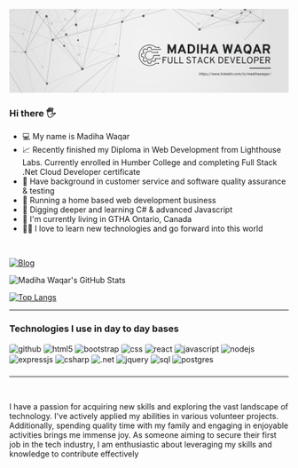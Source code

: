 [![MasterHead](./docs/madihawaqar_github_banner.png)](https://www.linkedin.com/in/madihawaqar/)

### Hi there 🖐️ 

<ul>
  <li>💻 My name is Madiha Waqar</li>
  <li>📈 Recently finished my Diploma in Web Development from Lighthouse Labs. Currently enrolled in Humber College and completing Full Stack .Net Cloud Developer certificate</li>
  <li>🚩 Have background in customer service and software quality assurance & testing</li>
  <li>💪 Running a home based web development business</li>
  <li>🌱 Digging deeper and learning C# & advanced Javascript </li>
  <li>🍁 I'm currently living in GTHA Ontario, Canada</li>
  <li>👨‍💻 I love to learn new technologies and go forward into this world</li>
</ul><br/>

[![Blog](https://img.shields.io/badge/LinkedIn-0077B5?style=for-the-badge&logo=linkedin&logoColor=white)](https://www.linkedin.com/in/madihawaqar/)

![Madiha Waqar's GitHub Stats](https://github-readme-stats.vercel.app/api?username=madiha-waqar&show_icons=true&theme=dracula)

[![Top Langs](https://github-readme-stats.vercel.app/api/top-langs/?username=madiha-waqar&layout=compact)](https://github.com/madiha-waqar/github-readme-stats)
<hr/>

### Technologies I use in day to day bases

<div style="display: inline-block; border-radius: 10%; height: 45px;">

  <img align="center" style="border-radius: 10%;" alt="github" src="https://img.shields.io/badge/GitHub-100000?style=for-the-badge&logo=github&logoColor=white"/>

  <img align="center" style="border-radius: 10%;" alt="html5" src="https://img.shields.io/badge/HTML-239120?style=for-the-badge&logo=html5&logoColor=white"/>
  <img align="center" style="border-radius: 10%;" alt="bootstrap" src="https://img.shields.io/badge/Bootstrap-563D7C?style=for-the-badge&logo=bootstrap&logoColor=white"/>
  <img align="center" style="border-radius: 10%;" alt="css" src="https://img.shields.io/badge/CSS-239120?&style=for-the-badge&logo=css3&logoColor=white"/>
  <img align="center" style="border-radius: 10%;" alt="react" src="https://img.shields.io/badge/React-20232A?style=for-the-badge&logo=react&logoColor=61DAFB"/>

  <img align="center" style="border-radius: 10%;" alt="javascript" src="https://img.shields.io/badge/JavaScript-F7DF1E?style=for-the-badge&logo=javascript&logoColor=black"/>
  <img align="center" style="border-radius: 10%;" alt="nodejs" src="https://img.shields.io/badge/Node.js-43853D?style=for-the-badge&logo=node.js&logoColor=white"/>
  <img align="center" style="border-radius: 10%;" alt="expressjs" src="https://img.shields.io/badge/Express.js-404D59?style=for-the-badge"/>
  <img align="center" style="border-radius: 10%;" alt="csharp" src="https://img.shields.io/badge/C%23-239120?style=for-the-badge&logo=c-sharp&logoColor=white"/>
  <img align="center" style="border-radius: 10%;" alt=".net" src="https://img.shields.io/badge/.NET-5C2D91?style=for-the-badge&logo=.net&logoColor=white"/>
  <img align="center" style="border-radius: 10%;" alt="jquery" src="https://img.shields.io/badge/jQuery-0769AD?style=for-the-badge&logo=jquery&logoColor=white"/>

  <img align="center" style="border-radius: 10%;" alt="sql" src="https://img.shields.io/badge/SQL-00000F?style=for-the-badge&logo=mysql&logoColor=white"/>
  <img align="center" style="border-radius: 10%;" alt="postgres" src="https://img.shields.io/badge/PostgreSQL-316192?style=for-the-badge&logo=postgresql&logoColor=white" />

</div>
<hr/>
<br/>

I have a passion for acquiring new skills and exploring the vast landscape of technology. I've actively applied my abilities in various volunteer projects. Additionally, spending quality time with my family and engaging in enjoyable activities brings me immense joy. As someone aiming to secure their first job in the tech industry, I am enthusiastic about leveraging my skills and knowledge to contribute effectively
